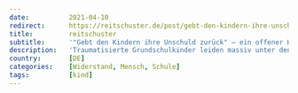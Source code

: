 ```yaml
---
date:          2021-04-10
redirect:      https://reitschuster.de/post/gebt-den-kindern-ihre-unschuld-zurueck-ein-offener-hilferuf-an-eine-schulleiterin/
title:         reitschuster
subtitle:      '"Gebt den Kindern ihre Unschuld zurück" – ein offener Hilferuf an eine Schulleiterin'
description:   'Traumatisierte Grundschulkinder leiden massiv unter den Corona-Maßnahmen. Hilfe durch die Schulen kommt, wenn überhaupt, meist zu spät - und kratzt nur an der Oberfläche. Ein offener Brief an eine Rektorin rüttelt auf.'
country:       [DE]
categories:    [Widerstand, Mensch, Schule]
tags:          [kind]
---
```

